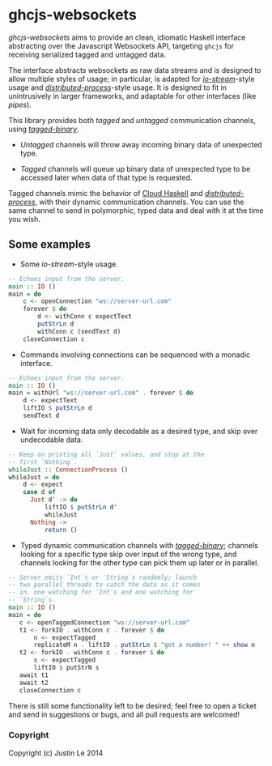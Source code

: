 ghcjs-websockets
================

*ghcjs-websockets* aims to provide an clean, idiomatic Haskell interface
abstracting over the Javascript Websockets API, targeting `ghcjs` for
receiving serialized tagged and untagged data.

The interface abstracts websockets as raw data streams and is designed to
allow multiple styles of usage; in particular, is adapted for
*[io-stream][]*-style usage and *[distributed-process][]*-style usage.  It is
designed to fit in unintrusively in larger frameworks, and adaptable for other
interfaces (like *pipes*).

This library provides both *tagged* and *untagged* communication channels,
using *[tagged-binary][]*.

* *Untagged* channels will throw away incoming binary data of unexpected type.

* *Tagged* channels will queue up binary data of unexpected type to be
  accessed later when data of that type is requested.

Tagged channels mimic the behavior of [Cloud Haskell][] and
*[distributed-process][]*, with their dynamic communication channels.  You
can use the same channel to send in polymorphic, typed data and deal with it
at the time you wish.

Some examples
-------------

* Some *io-stream*-style usage.

```haskell
-- Echoes input from the server.
main :: IO ()
main = do
    c <- openConnection "ws://server-url.com"
    forever $ do
        d <- withConn c expectText
        putStrLn d
        withConn c (sendText d)
    closeConnection c
```

* Commands involving connections can be sequenced with a monadic interface.

```haskell
-- Echoes input from the server.
main :: IO ()
main = withUrl "ws://server-url.com" . forever $ do
    d <- expectText
    liftIO $ putStrLn d
    sendText d
```

* Wait for incoming data only decodable as a desired type, and skip over
  undecodable data.

```haskell
-- Keep on printing all `Just` values, and stop at the
-- first `Nothing`.
whileJust :: ConnectionProcess ()
whileJust = do
    d <- expect
    case d of
      Just d' -> do
          liftIO $ putStrLn d'
          whileJust
      Nothing ->
          return ()
```

* Typed dynamic communication channels with *[tagged-binary][]*; channels
  looking for a specific type skip over input of the wrong type, and channels
  looking for the other type can pick them up later or in parallel.

```haskell
-- Server emits `Int`s or `String`s randomly; launch
-- two parallel threads to catch the data as it comes
-- in, one watching for `Int`s and one watching for
-- `String`s.
main :: IO ()
main = do
   c <- openTaggedConnection "ws://server-url.com"
   t1 <- forkIO . withConn c . forever $ do
       n <- expectTagged
       replicateM n . liftIO . putStrLn $ "got a number! " ++ show n
   t2 <- forkIO . withConn c . forever $ do
       s <- expectTagged
       liftIO $ putStrN s
   await t1
   await t2
   closeConnection c
```

There is still some functionality left to be desired; feel free to open a
ticket and send in suggestions or bugs, and all pull requests are welcomed!

### Copyright

Copyright (c) Justin Le 2014


[tagged-binary]: http://hackage.haskell.org/package/tagged-binary
[io-stream]: http://hackage.haskell.org/package/io-streams
[Cloud Haskell]: http://www.haskell.org/haskellwiki/Cloud_Haskell
[distributed-process]: http://hackage.haskell.org/package/distributed-process

